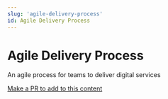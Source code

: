 ```yaml
---
slug: 'agile-delivery-process'
id: Agile Delivery Process
---
```

# Agile Delivery Process

An agile process for teams to deliver digital services

[Make a PR to add to this content](https://github.com/bcgov/devhub-app-web/blob/master/web/topics/agile-delivery-process.md)
